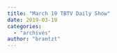 ```yaml
---
title: "March 19 TBTV Daily Show"
date: 2019-03-19
categories: 
  - "archives"
author: "brantzt"
---
```



